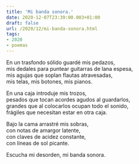 ```yaml
---
title: 'Mi banda sonora.'
date: 2020-12-07T23:39:00.003+01:00
draft: false
url: /2020/12/mi-banda-sonora.html
tags: 
- 2020
- poemas
---
```


En un trasfondo sólido guardé mis pedazos,  
mis dedales para puntear guitarras de lana espesa,  
mis agujas que soplan flautas atravesadas,  
mis telas, mis botones, mis pianos.  

En una caja introduje mis trozos,  
pesados que tocan acordes agudos al guardarlos,  
grandes que al colocarlos ocupan todo el sonido,  
frágiles que necesitan estar en otra caja.  

Bajo la cama arrastré mis sobras,  
con notas de amargor latente,  
con claves de acidez constante,  
con líneas de sol picante.  

Escucha mi desorden, mi banda sonora.  